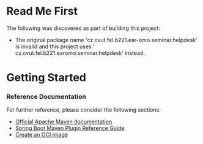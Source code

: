 # Read Me First

The following was discovered as part of building this project:

* The original package name 'cz.cvut.fel.b221.ear-omo.seminar.helpdesk' is invalid and this project uses '
  cz.cvut.fel.b221.earomo.seminar.helpdesk' instead.

# Getting Started

### Reference Documentation

For further reference, please consider the following sections:

* [Official Apache Maven documentation](https://maven.apache.org/guides/index.html)
* [Spring Boot Maven Plugin Reference Guide](https://docs.spring.io/spring-boot/docs/2.7.5/maven-plugin/reference/html/)
* [Create an OCI image](https://docs.spring.io/spring-boot/docs/2.7.5/maven-plugin/reference/html/#build-image)

